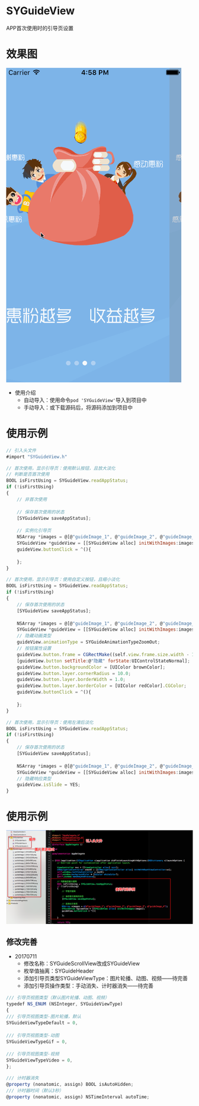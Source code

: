 # SYGuideView
APP首次使用时的引导页设置

# 效果图
![image.gif](./images/image.gif) 



* 使用介绍
  * 自动导入：使用命令`pod 'SYGuideView'`导入到项目中
  * 手动导入：或下载源码后，将源码添加到项目中


# 使用示例
~~~ javascript
// 引入头文件
#import "SYGuideView.h"
~~~ 

~~~ javascript
// 首次使用，显示引导页：使用默认按钮，且放大淡化
// 判断是否首次使用
BOOL isFirstUsing = SYGuideView.readAppStatus;
if (!isFirstUsing)
{
    // 非首次使用

    // 保存首次使用的状态
    [SYGuideView saveAppStatus];

    // 实例化引导页
    NSArray *images = @[@"guideImage_1", @"guideImage_2", @"guideImage_3", @"guideImage_4"];
    SYGuideView *guideView = [[SYGuideView alloc] initWithImages:images];
    guideView.buttonClick = ^(){

    };
}
~~~

~~~ javascript
// 首次使用，显示引导页：使用自定义按钮，且缩小淡化
BOOL isFirstUsing = SYGuideView.readAppStatus;
if (!isFirstUsing)
{
    // 保存首次使用的状态
    [SYGuideView saveAppStatus];

    NSArray *images = @[@"guideImage_1", @"guideImage_2", @"guideImage_3"];
    SYGuideView *guideView = [[SYGuideView alloc] initWithImages:images];
    // 隐藏动画类型
    guideView.animationType = SYGuideAnimationTypeZoomOut;
    // 按钮属性设置
    guideView.button.frame = CGRectMake((self.view.frame.size.width - 100.0) / 2, (self.view.frame.size.height - 40.0), 100.0, 40.0);
    [guideView.button setTitle:@"隐藏" forState:UIControlStateNormal];
    guideView.button.backgroundColor = [UIColor brownColor];
    guideView.button.layer.cornerRadius = 10.0;
    guideView.button.layer.borderWidth = 1.0;
    guideView.button.layer.borderColor = [UIColor redColor].CGColor;
    guideView.buttonClick = ^(){

    };
}

~~~

~~~ javascript
// 首次使用，显示引导页：使用左滑后淡化
BOOL isFirstUsing = SYGuideView.readAppStatus;
if (!isFirstUsing)
{
    // 保存首次使用的状态
    [SYGuideView saveAppStatus];

    NSArray *images = @[@"guideImage_1", @"guideImage_2", @"guideImage_3"];
    SYGuideView *guideView = [[SYGuideView alloc] initWithImages:images];
    // 隐藏响应类型
    guideView.isSlide = YES;
}
~~~

# 使用示例
![image.png](./images/image.png) 

## 修改完善
* 20170711
  * 修改名称：SYGuideScrollView改成SYGuideView
  * 枚举值抽离：SYGuideHeader
  * 添加引导页类型SYGuideViewType：图片轮播、动图、视频——待完善
  * 添加引导页操作类型：手动消失、计时器消失——待完善

~~~javascript
/// 引导页视图类型（默认图片轮播、动图、视频）
typedef NS_ENUM (NSInteger, SYGuideViewType)
{
/// 引导页视图类型-图片轮播，默认
SYGuideViewTypeDefault = 0,

/// 引导页视图类型-动图
SYGuideViewTypeGif = 0,

/// 引导页视图类型-视频
SYGuideViewTypeVideo = 0,
};
~~~
~~~ javascript
/// 计时器消失
@property (nonatomic, assign) BOOL isAutoHidden;
/// 计时器时间（默认3秒）
@property (nonatomic, assign) NSTimeInterval autoTime;
~~~




